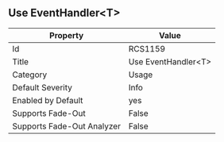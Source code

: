 ## Use EventHandler\<T\>

Property | Value
--- | --- 
Id | RCS1159
Title | Use EventHandler\<T\>
Category | Usage
Default Severity | Info
Enabled by Default | yes
Supports Fade-Out | False
Supports Fade-Out Analyzer | False
